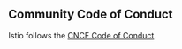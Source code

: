 ## Community Code of Conduct

Istio follows the [CNCF Code of Conduct](https://github.com/cncf/foundation/blob/master/code-of-conduct.md).
